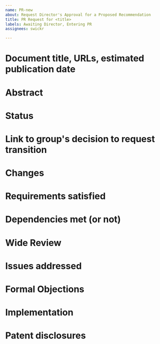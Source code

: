 ```yaml
---
name: PR-new
about: Request Director's Approval for a Proposed Recommendation
title: PR Request for <title>
labels: Awaiting Director, Entering PR
assignees: swickr

---
```


# Document title, URLs, estimated publication date

# Abstract

# Status

# Link to group's decision to request transition

# Changes

# Requirements satisfied

# Dependencies met (or not)

# Wide Review

# Issues addressed

# Formal Objections

# Implementation

# Patent disclosures
